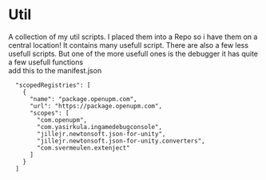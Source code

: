 # Util
A collection of my util scripts. I placed them into a Repo so i have them on a central location!
It contains many usefull script. There are also a few less usefull scripts. But one of the more usefull ones is the debugger it has quite a few usefull functions  
add this to the manifest.json
```
  "scopedRegistries": [
    {
      "name": "package.openupm.com",
      "url": "https://package.openupm.com",
      "scopes": [
        "com.openupm",
        "com.yasirkula.ingamedebugconsole",
        "jillejr.newtonsoft.json-for-unity",
        "jillejr.newtonsoft.json-for-unity.converters",
        "com.svermeulen.extenject"
      ]
    }
  ]
```
